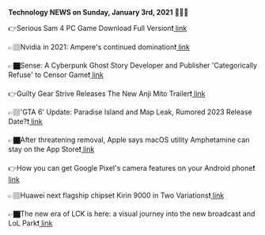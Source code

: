 <b>Technology NEWS on Sunday, January 3rd, 2021</b> 📡📡📡 

👉Serious Sam 4 PC Game Download Full Version❗️<a href='https://techblock.club/?p=9251'> link</a>

👉🏽Nvidia in 2021: Ampere's continued domination❗️<a href='https://techblock.club/?p=9253'> link</a>

👉🏿Sense: A Cyberpunk Ghost Story Developer and Publisher 'Categorically Refuse' to Censor Game❗️<a href='https://techblock.club/?p=9255'> link</a>

👉Guilty Gear Strive Releases The New Anji Mito Trailer❗️<a href='https://techblock.club/?p=9257'> link</a>

👉🏽'GTA 6' Update: Paradise Island and Map Leak, Rumored 2023 Release Date?❗️<a href='https://techblock.club/?p=9259'> link</a>

👉🏿After threatening removal, Apple says macOS utility Amphetamine can stay on the App Store❗️<a href='https://techblock.club/?p=9261'> link</a>

👉How you can get Google Pixel's camera features on your Android phone❗️<a href='https://techblock.club/?p=9263'> link</a>

👉🏽Huawei next flagship chipset Kirin 9000 in Two Variations❗️<a href='https://techblock.club/?p=9265'> link</a>

👉🏿The new era of LCK is here: a visual journey into the new broadcast and LoL Park❗️<a href='https://techblock.club/?p=9267'> link</a>

